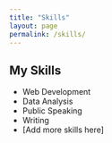 ```yaml
---
title: "Skills"
layout: page
permalink: /skills/
---
```


## My Skills

- Web Development
- Data Analysis
- Public Speaking
- Writing
- [Add more skills here]
